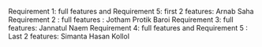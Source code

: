 Requirement 1: full features and Requirement 5: first 2 features: Arnab Saha
Requirement 2 : full features : Jotham Protik Baroi
Requirement 3: full features: Jannatul Naem
Requirement 4: full features and Requirement 5 : Last 2 features: Simanta Hasan Kollol
